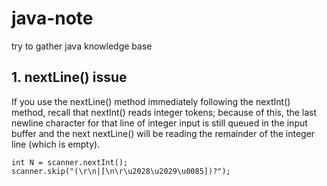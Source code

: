 # java-note
try to gather java knowledge base

## 1. nextLine() issue
If you use the nextLine() method immediately following the nextInt() method, recall that nextInt() reads integer tokens; because of this, the last newline character for that line of integer input is still queued in the input buffer and the next nextLine() will be reading the remainder of the integer line (which is empty).

```
int N = scanner.nextInt();
scanner.skip("(\r\n|[\n\r\u2028\u2029\u0085])?");
```
